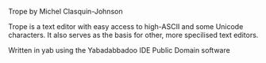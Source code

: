 Trope
by Michel Clasquin-Johnson

Trope is a text editor with easy access to high-ASCII and some Unicode characters. It also serves as the basis for other, more specilised text editors.


Written in yab using the Yabadabbadoo IDE
Public Domain software